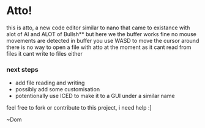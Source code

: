 # Atto!

this is atto, a new code editor similar to nano that came to existance with alot of AI and ALOT of Bullsh** but here we 
the buffer works fine no mouse movements are detected in buffer
you use WASD to move the cursor around
there is no way to open a file with atto at the moment as it cant read from files
it cant write to files either

### next steps

- add file reading and writing
- possibly add some customisation
- potentionally use ICED to make it to a GUI under a similar name

feel free to fork or contribute to this project, i need help :]

~Dom
